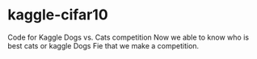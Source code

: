 kaggle-cifar10
==============

Code for Kaggle Dogs vs. Cats competition
Now we able to know who is best cats or kaggle Dogs
Fie that we make a competition. 
